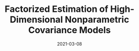 ---
title: "Factorized Estimation of High-Dimensional  Nonparametric Covariance Models"
collection: publications
category: manuscripts
permalink: /publication/2021-03-08-Zhang-and-Li
date: 2021-03-08
venue: 'Scandinavian Journal of Statistics'
paperurl: 'https://jieli12.github.io/files/papers/2021-03-08-Zhang-and-Li.pdf'
link: 'https://doi.org/10.1111/sjos.12529'
github: 'https://github.com/Jieli12'
citation: 'Jian Zhang and <b>Jie Li</b> (2021). Factorized estimation of high-dimensional nonparametric covariance models. <i>Scandinavian Journal of Statistics</i>. DOI:10.1111/sjos.12529.'
---